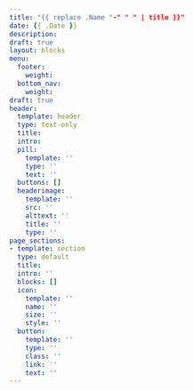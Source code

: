 ```yaml
---
title: "{{ replace .Name "-" " " | title }}"
date: {{ .Date }}
description: 
draft: true
layout: blocks
menu:
  footer:
    weight: 
  bottom_nav:
    weight: 
draft: true
header:
  template: header
  type: text-only
  title: 
  intro: 
  pill:
    template: ''
    type: ''
    text: ''
  buttons: []
  headerimage:
    template: ''
    src: ''
    alttext: ''
    title: ''
    type: ''
page_sections:
- template: section
  type: default
  title: 
  intro: ''
  blocks: []
  icon:
    template: ''
    name: ''
    size: ''
    style: ''
  button:
    template: ''
    type: ''
    class: ''
    link: ''
    text: ''
---
```

